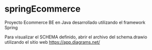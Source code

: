 # springEcommerce
Proyecto Ecommerce BE en Java desarrollado utilizando el framework Spring

Para visualizar el SCHEMA definido, abrir el archivo del schema.drawio utilizando el sitio web https://app.diagrams.net/
